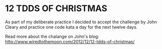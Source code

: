 12 TDDS OF CHRISTMAS
====================

As part of my deliberate practice I decided to accept the challenge
by John Cleary and practice one code kata a day for the next twelve days.

Read more about the chalange on John's blog: http://www.wiredtothemoon.com/2012/12/12-tdds-of-christmas/

